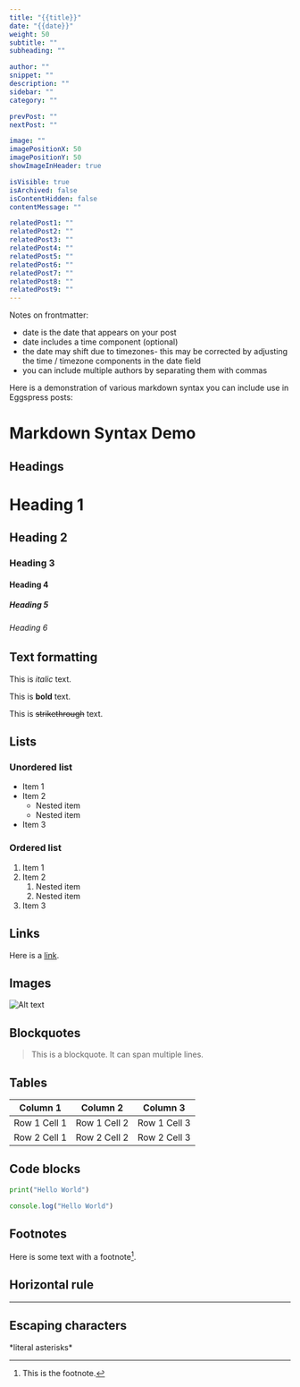 ```yaml
---
title: "{{title}}"
date: "{{date}}"
weight: 50
subtitle: ""
subheading: ""

author: ""
snippet: ""
description: ""
sidebar: ""
category: ""

prevPost: ""
nextPost: ""

image: ""
imagePositionX: 50
imagePositionY: 50
showImageInHeader: true

isVisible: true
isArchived: false
isContentHidden: false
contentMessage: ""

relatedPost1: ""
relatedPost2: ""
relatedPost3: ""
relatedPost4: ""
relatedPost5: ""
relatedPost6: ""
relatedPost7: ""
relatedPost8: ""
relatedPost9: ""
---
```


Notes on frontmatter:
- date is the date that appears on your post
- date includes a time component (optional)
- the date may shift due to timezones- this may be corrected by adjusting the time / timezone components in the date field
- you can include multiple authors by separating them with commas


Here is a demonstration of various markdown syntax you can include use in Eggspress posts:

# Markdown Syntax Demo

## Headings

# Heading 1 
## Heading 2
### Heading 3
#### Heading 4
##### Heading 5
###### Heading 6

## Text formatting

This is *italic* text. 

This is **bold** text.

This is ~~strikethrough~~ text.

## Lists

### Unordered list

- Item 1
- Item 2
  - Nested item
  - Nested item
- Item 3

### Ordered list  

1. Item 1
2. Item 2
    1. Nested item
    2. Nested item 
3. Item 3

## Links

Here is a [link](https://www.example.com).

## Images

![Alt text](image.jpg)

## Blockquotes

> This is a blockquote.
> It can span multiple lines.

## Tables

| Column 1 | Column 2 | Column 3 |
|-|-|-|  
| Row 1 Cell 1 | Row 1 Cell 2 | Row 1 Cell 3 |
| Row 2 Cell 1 | Row 2 Cell 2 | Row 2 Cell 3 |

## Code blocks

```python
print("Hello World") 
```

```javascript
console.log("Hello World")
```

## Footnotes

Here is some text with a footnote[^1].

[^1]: This is the footnote.

## Horizontal rule 

---

## Escaping characters

\*literal asterisks\*